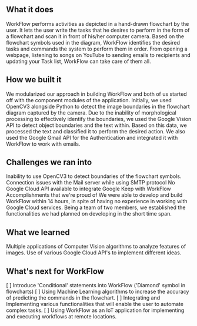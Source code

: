 ## What it does
WorkFlow performs activities as depicted in a hand-drawn flowchart by the user. It lets the user write the tasks that he desires to perform in the form of a flowchart and scan it in front of his/her computer camera. Based on the flowchart symbols used in the diagram, WorkFlow identifies the desired tasks and commands the system to perform them in order. From opening a webpage, listening to songs on YouTube to sending emails to recipients and updating your Task list, WorkFlow can take care of them all.

## How we built it
We modularized our approach in building WorkFlow and both of us started off with the component modules of the application. Initially, we used OpenCV3 alongside Python to detect the image boundaries in the flowchart diagram captured by the camera. Due to the inability of morphological processing to effectively identify the boundaries, we used the Google Vision API to detect object boundaries and the text within. Based on this data, we processed the text and classified it to perform the desired action. We also used the Google Gmail API for the Authentication and integrated it with WorkFlow to work with emails.

## Challenges we ran into
Inability to use OpenCV3 to detect boundaries of the flowchart symbols.
Connection issues with the Mail server while using SMTP protocol
No Google Cloud API available to integrate Google Keep with WorkFlow
Accomplishments that we're proud of
We were able to develop and build WorkFlow within 14 hours, in spite of having no experience in working with Google Cloud services. Being a team of two members, we established the functionalities we had planned on developing in the short time span.

## What we learned
Multiple applications of Computer Vision algorithms to analyze features of images.
Use of various Google Cloud API's to implement different ideas.

## What's next for WorkFlow
[ ] Introduce 'Conditional' statements into WorkFlow ('Diamond' symbol in flowcharts)
[ ] Using Machine Learning algorithms to increase the accuracy of predicting the commands in the flowchart.
[ ] Integrating and Implementing various functionalities that will enable the user to automate complex tasks.
[ ] Using WorkFlow as an IoT application for implementing and executing workflows at remote locations.
